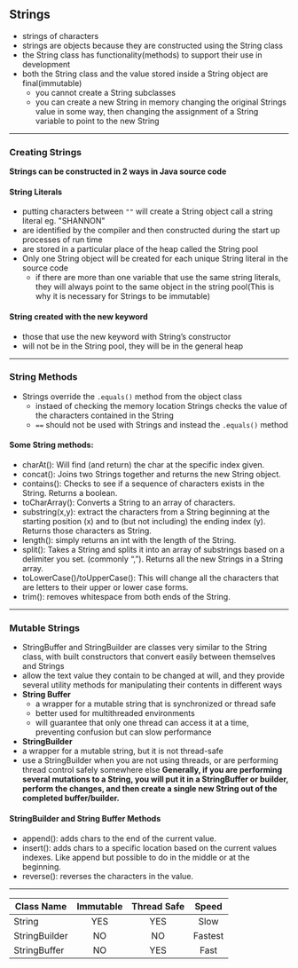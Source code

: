 ## Strings
- strings of characters
- strings are objects because they are constructed using the String class
- the String class has functionality(methods) to support their use in development
- both the String class and the value stored inside a String object are final(immutable)
    - you cannot create a String subclasses
    - you can create a new String in memory changing the original Strings value in some way, then changing the assignment of a String variable to point to the new String
____________________________
### Creating Strings
**Strings can be constructed in 2 ways in Java source code**

#### String Literals
- putting characters between `""` will create a String object call a string literal eg. "SHANNON"
- are identified by the compiler and then constructed during the start up processes of run time
- are stored in a particular place of the heap called the String pool
- Only one String object will be created for each unique String literal in the source code
    - if there are more than one variable that use the same string literals, they will always point to the same object in the string pool(This is why it is necessary for Strings to be immutable)

#### String created with the new keyword
- those that use the new keyword with String’s constructor
- will not be in the String pool, they will be in the general heap
_____________________________

### String Methods
- Strings override the `.equals()` method from the object class
    - instaed of checking the memory location Strings checks the value of the characters contained in the String
    - `==` should not be used with Strings and instead the `.equals()` method

#### Some String methods:
- charAt(): Will find (and return) the char at the specific index given.
- concat(): Joins two Strings together and returns the new String object.
- contains(): Checks to see if a sequence of characters exists in the String. Returns a boolean.
- toCharArray(): Converts a String to an array of characters.
- substring(x,y): extract the characters from a String beginning at the starting position (x) and to (but not including) the ending index (y). Returns those characters as String.
- length(): simply returns an int with the length of the String.
- split(): Takes a String and splits it into an array of substrings based on a delimiter you set. (commonly “,”). Returns all the new Strings in a String array.
- toLowerCase()/toUpperCase(): This will change all the characters that are letters to their upper or lower case forms.
- trim(): removes whitespace from both ends of the String.


_______________

### Mutable Strings

- StringBuffer and StringBuilder are classes very similar to the String class, with built constructors that convert easily between themselves and Strings
- allow the text value they contain to be changed at will, and they provide several utility methods for manipulating their contents in different ways
- **String Buffer**
    - a wrapper for a mutable string that is synchronized or thread safe
    - better used for multithreaded environments
    - will guarantee that only one thread can access it at a time, preventing confusion but can slow performance
- **StringBuilder**
- a wrapper for a mutable string, but it is not thread-safe
- use a StringBuilder when you are not using threads, or are performing thread control safely somewhere else
**Generally, if you are performing several mutations to a String, you will put it in a StringBuffer or builder, perform the changes, and then create a single new String out of the completed buffer/builder.**

#### StringBuilder and String Buffer Methods
- append(): adds chars to the end of the current value.
- insert(): adds chars to a specific location based on the current values indexes. Like append but possible to do in the middle or at the beginning.
- reverse(): reverses the characters in the value.
__________________


| Class Name    | Immutable | Thread Safe   | Speed  |
| ------------- |:---------:|:-------------:|:------:|
| String        | YES       | YES           | Slow   |
| StringBuilder | NO        | NO            | Fastest|
| StringBuffer  | NO        | YES           | Fast   |






